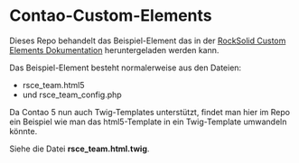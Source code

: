 # Contao-Custom-Elements

Dieses Repo behandelt das Beispiel-Element das in
der [RockSolid Custom Elements Dokumentation](https://rocksolidthemes.com/de/contao/plugins/custom-content-elements/dokumentation#beispiel-herunterladen)
heruntergeladen werden kann.

Das Beispiel-Element besteht normalerweise aus den Dateien:
- rsce_team.html5
- und rsce_team_config.php

Da Contao 5 nun auch Twig-Templates unterstützt, findet man hier im Repo ein Beispiel wie man das html5-Template in ein Twig-Template umwandeln könnte.

Siehe die Datei **rsce_team.html.twig**.
